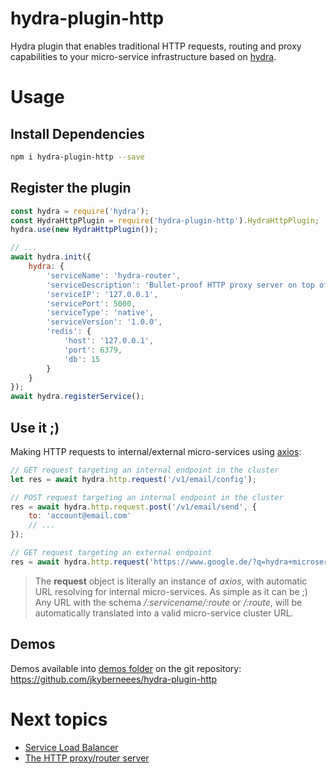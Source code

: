 # hydra-plugin-http
Hydra plugin that enables traditional HTTP requests, routing and proxy capabilities to your micro-service infrastructure based on [hydra](https://www.hydramicroservice.com/).

# Usage
## Install Dependencies
```bash
npm i hydra-plugin-http --save
```
## Register the plugin
```js
const hydra = require('hydra');
const HydraHttpPlugin = require('hydra-plugin-http').HydraHttpPlugin;
hydra.use(new HydraHttpPlugin());

// ...
await hydra.init({
    hydra: {
        'serviceName': 'hydra-router',
        'serviceDescription': 'Bullet-proof HTTP proxy server on top of Hydra',
        'serviceIP': '127.0.0.1',
        'servicePort': 5000,
        'serviceType': 'native',
        'serviceVersion': '1.0.0',
        'redis': {
            'host': '127.0.0.1',
            'port': 6379,
            'db': 15
        }
    }
});
await hydra.registerService();
```
## Use it ;)

Making HTTP requests to internal/external micro-services using [axios](https://www.npmjs.com/package/axios):
```js
// GET request targeting an internal endpoint in the cluster
let res = await hydra.http.request('/v1/email/config');

// POST request targeting an internal endpoint in the cluster
res = await hydra.http.request.post('/v1/email/send', {
    to: 'account@email.com'
    // ...
});

// GET request targeting an external endpoint
res = await hydra.http.request('https://www.google.de/?q=hydra+microservices');
```
> The **request** object is literally an instance of *axios*, with automatic URL resolving for internal micro-services. As simple as it can be ;)  
> Any URL with the schema */:servicename/:route* or */:route*, will be automatically translated into a valid micro-service cluster URL. 

## Demos
Demos available into [demos folder](demos) on the git repository: https://github.com/jkyberneees/hydra-plugin-http

# Next topics
- [Service Load Balancer](docs/lb.md)
- [The HTTP proxy/router server](docs/proxy.md)
